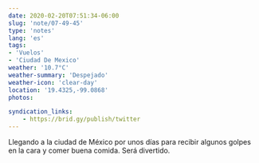 ```yaml
---
date: 2020-02-20T07:51:34-06:00
slug: 'note/07-49-45'
type: 'notes'
lang: 'es'
tags:
- 'Vuelos'
- 'Ciudad De Mexico'
weather: '10.7°C'
weather-summary: 'Despejado'
weather-icon: 'clear-day'
location: '19.4325,-99.0868'
photos:

syndication_links:
    - https://brid.gy/publish/twitter
---
```

Llegando a la ciudad de México por unos días para recibir algunos golpes en la cara y comer buena comida. Será divertido.
 
